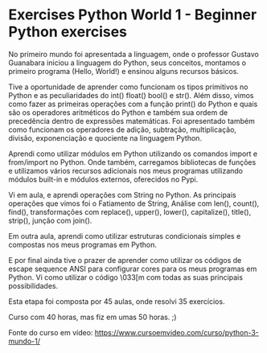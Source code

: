 # Exercises Python World 1 - Beginner Python exercises

No primeiro mundo foi apresentada a linguagem, onde o professor Gustavo Guanabara iniciou a linguagem do Python, seus conceitos, montamos o primeiro programa (Hello, World!) e ensinou alguns recursos básicos.

Tive a oportunidade de aprender como funcionam os tipos primitivos no Python e as peculiaridades do int() float() bool() e str(). Além disso, vimos como fazer as primeiras operações com a função print() do Python e quais são os operadores aritméticos do Python e também sua ordem de precedência dentro de expressões matemáticas. Foi apresentado também como funcionam os operadores de adição, subtração, multiplicação, divisão, exponenciação e quociente na linguagem Python.

Aprendi como utilizar módulos em Python utilizando os comandos import e from/import no Python. Onde também, carregamos bibliotecas de funções e utilizamos vários recursos adicionais nos meus programas utilizando módulos built-in e módulos externos, oferecidos no Pypi.

Vi em aula, e aprendi operações com String no Python. As principais operações que vimos foi o Fatiamento de String, Análise com len(), count(), find(), transformações com replace(), upper(), lower(), capitalize(), title(), strip(), junção com join().

Em outra aula, aprendi como utilizar estruturas condicionais simples e compostas nos meus programas em Python.

E por final ainda tive o prazer de aprender como utilizar os códigos de escape sequence ANSI para configurar cores para os meus programas em Python. Vi como utilizar o código \033[m com todas as suas principais possibilidades.

Esta etapa foi composta por 45 aulas, onde resolvi 35 exercícios.

Curso com 40 horas, mas fiz em umas 50 horas. ;)

Fonte do curso em vídeo: https://www.cursoemvideo.com/curso/python-3-mundo-1/
